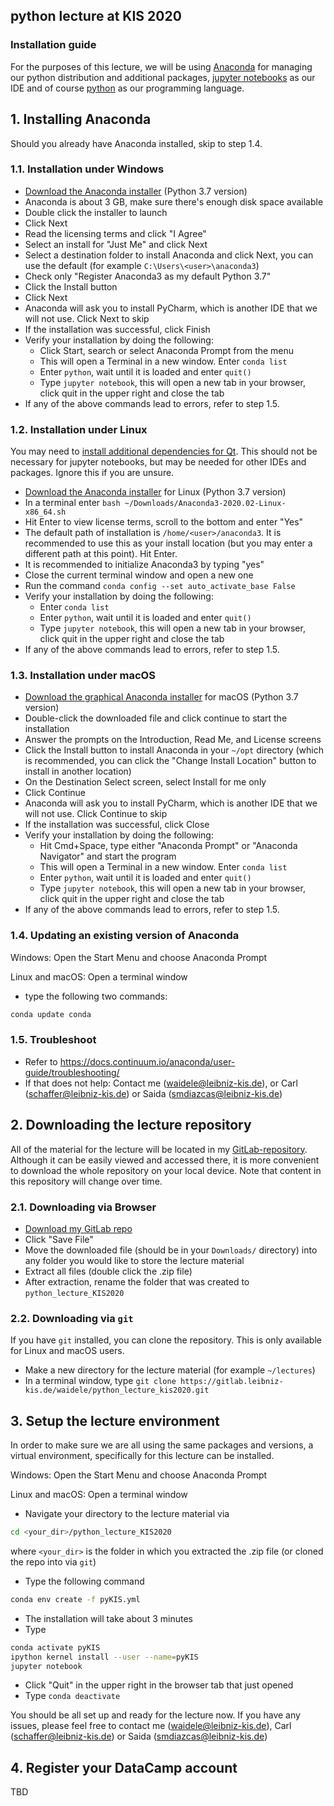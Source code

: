 ## python lecture at KIS 2020

### Installation guide

For the purposes of this lecture, we will be using [Anaconda](https://www.anaconda.com/distribution/) for managing our python distribution and additional packages, [jupyter notebooks](https://jupyter.org/try) as our IDE and of course [python](https://www.python.org/) as our programming language.

## 1. Installing Anaconda
Should you already have Anaconda installed, skip to step 1.4.

### 1.1. Installation under Windows
- [Download the Anaconda installer](https://www.anaconda.com/distribution/#windows) (Python 3.7 version)
- Anaconda is about 3 GB, make sure there's enough disk space available
- Double click the installer to launch
- Click Next
- Read the licensing terms and click "I Agree"
- Select an install for "Just Me" and click Next
- Select a destination folder to install Anaconda and click Next, you can use the default (for example `C:\Users\<user>\anaconda3`)
- Check only "Register Anaconda3 as my default Python 3.7"
- Click the Install button
- Click Next
- Anaconda will ask you to install PyCharm, which is another IDE that we will not use. Click Next to skip
- If the installation was successful, click Finish
- Verify your installation by doing the following:
    - Click Start, search or select Anaconda Prompt from the menu
    - This will open a Terminal in a new window. Enter `conda list`
    - Enter `python`, wait until it is loaded and enter `quit()`
    - Type `jupyter notebook`, this will open a new tab in your browser, click quit in the upper right and close the tab
- If any of the above commands lead to errors, refer to step 1.5.

### 1.2. Installation under Linux
You may need to [install additional dependencies for Qt](https://docs.continuum.io/anaconda/install/linux/). This should not be necessary for jupyter notebooks, but may be needed for other IDEs and packages. Ignore this if you are unsure.

- [Download the Anaconda installer](https://www.anaconda.com/distribution/#linux) for Linux (Python 3.7 version)
- In a terminal enter `bash ~/Downloads/Anaconda3-2020.02-Linux-x86_64.sh`
- Hit Enter to view license terms, scroll to the bottom and enter "Yes"
- The default path of installation is `/home/<user>/anaconda3`. It is recommended to use this as your install location (but you may enter a different path at this point). Hit Enter.
- It is recommended to initialize Anaconda3 by typing "yes"
- Close the current terminal window and open a new one
- Run the command `conda config --set auto_activate_base False`
- Verify your installation by doing the following:
    - Enter `conda list`
    - Enter `python`, wait until it is loaded and enter `quit()`
    - Type `jupyter notebook`, this will open a new tab in your browser, click quit in the upper right and close the tab
- If any of the above commands lead to errors, refer to step 1.5.

### 1.3. Installation under macOS
- [Download the graphical Anaconda installer](https://www.anaconda.com/distribution/#macos) for macOS (Python 3.7 version)
- Double-click the downloaded file and click continue to start the installation
- Answer the prompts on the Introduction, Read Me, and License screens
- Click the Install button to install Anaconda in your `~/opt` directory (which is recommended, you can click the "Change Install Location" button to install in another location)
- On the Destination Select screen, select Install for me only
- Click Continue
- Anaconda will ask you to install PyCharm, which is another IDE that we will not use. Click Continue to skip
- If the installation was successful, click Close
- Verify your installation by doing the following:
    - Hit Cmd+Space, type either "Anaconda Prompt" or "Anaconda Navigator" and start the program
    - This will open a Terminal in a new window. Enter `conda list`
    - Enter `python`, wait until it is loaded and enter `quit()`
    - Type `jupyter notebook`, this will open a new tab in your browser, click quit in the upper right and close the tab
- If any of the above commands lead to errors, refer to step 1.5.

### 1.4. Updating an existing version of Anaconda
Windows: Open the Start Menu and choose Anaconda Prompt

Linux and macOS: Open a terminal window
- type the following two commands:
```bash
conda update conda
```

### 1.5. Troubleshoot
- Refer to https://docs.continuum.io/anaconda/user-guide/troubleshooting/
- If that does not help: Contact me (waidele@leibniz-kis.de), or Carl (schaffer@leibniz-kis.de) or Saida (smdiazcas@leibniz-kis.de)

## 2. Downloading the lecture repository
All of the material for the lecture will be located in my [GitLab-repository](https://gitlab.leibniz-kis.de/waidele/python_lecture_kis2020). Although it can be easily viewed and accessed there, it is more convenient to download the whole repository on your local device. Note that content in this repository will change over time.

### 2.1. Downloading via Browser
- [Download my GitLab repo](https://gitlab.leibniz-kis.de/waidele/python_lecture_kis2020/-/archive/master/python_lecture_kis2020-master.zip)
- Click "Save File"
- Move the downloaded file (should be in your `Downloads/` directory) into any folder you would like to store the lecture material
- Extract all files (double click the .zip file)
- After extraction, rename the folder that was created to `python_lecture_KIS2020`

### 2.2. Downloading via `git`
If you have `git` installed, you can clone the repository. This is only available for Linux and macOS users.
- Make a new directory for the lecture material (for example `~/lectures`)
- In a terminal window, type `git clone https://gitlab.leibniz-kis.de/waidele/python_lecture_kis2020.git`

## 3. Setup the lecture environment
In order to make sure we are all using the same packages and versions, a virtual environment, specifically for this lecture can be installed.

Windows: Open the Start Menu and choose Anaconda Prompt

Linux and macOS: Open a terminal window

- Navigate your directory to the lecture material via 
```bash
cd <your_dir>/python_lecture_KIS2020
```
where `<your_dir>` is the folder in which you extracted the .zip file (or cloned the repo into via `git`)

- Type the following command
```bash
conda env create -f pyKIS.yml
```
- The installation will take about 3 minutes
- Type 
```bash
conda activate pyKIS
ipython kernel install --user --name=pyKIS
jupyter notebook
```
- Click "Quit" in the upper right in the browser tab that just opened
- Type `conda deactivate`

You should be all set up and ready for the lecture now. If you have any issues, please feel free to contact me (waidele@leibniz-kis.de), Carl (schaffer@leibniz-kis.de) or Saida (smdiazcas@leibniz-kis.de)

## 4. Register your DataCamp account
TBD
